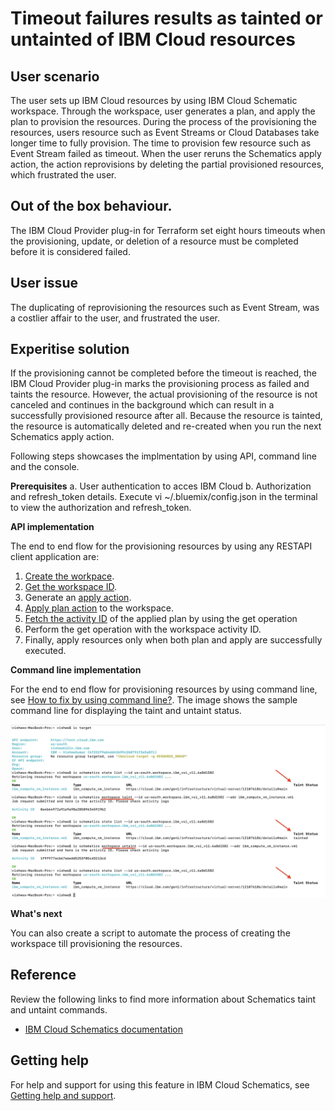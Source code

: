 # Timeout failures results as tainted or untainted of IBM Cloud resources

## User scenario

The user sets up IBM Cloud resources by using IBM Cloud Schematic workspace. Through the workspace, user generates a plan, and apply the plan to provision the resources. During the process of the provisioning the resources, users resource such as Event Streams or Cloud Databases take longer time to fully provision. The time to provision few resource such as Event Stream failed as timeout.  When the user reruns the Schematics apply action, the action reprovisions by deleting the partial provisioned resources, which frustrated the user.

## Out of the box behaviour.
The IBM Cloud Provider plug-in for Terraform set eight hours timeouts when the provisioning, update, or deletion of a resource must be completed before it is considered failed. 

## User issue 
The duplicating of reprovisioning the resources such as Event Stream, was a costlier affair to the user, and frustrated the user.

## Experitise solution
If the provisioning cannot be completed before the timeout is reached, the IBM Cloud Provider plug-in marks the provisioning process as failed and taints the resource. However, the actual provisioning of the resource is not canceled and continues in the background which can result in a successfully provisioned resource after all. Because the resource is tainted, the resource is automatically deleted and re-created when you run the next Schematics apply action.

Following steps showcases the implmentation by using API, command line and the console.

**Prerequisites**
a. User authentication to acces IBM Cloud
b. Authorization and refresh_token details. Execute vi ~/.bluemix/config.json in the terminal to view the authorization and refresh_token.

**API implementation**

The end to end flow for the provisioning resources by using any RESTAPI client application are:
1. [Create the workpace](https://cloud.ibm.com/apidocs/schematics#create-workspace).
2. [Get the workspace ID](https://cloud.ibm.com/apidocs/schematics#get-workspace).
3. Generate an [apply action](https://cloud.ibm.com/apidocs/schematics#apply-workspace-command).
4. [Apply plan action](https://cloud.ibm.com/apidocs/schematics#plan-workspace-command) to the workspace.
5. [Fetch the activity ID](https://cloud.ibm.com/apidocs/schematics#refresh-workspace-command) of the applied plan by using the get operation
6. Perform the get operation with the workspace activity ID.
7. Finally, apply resources only when both plan and apply are successfully executed.

**Command line implementation**

For the end to end flow for provisioning resources by using command line, see [How to fix by using command line?](https://cloud.ibm.com/docs/schematics?topic=schematics-tainted-resources). The image shows the sample command line for displaying the taint and untaint status.

![Sample command line for taint and untaint status](/images/cli_taint.png)

**What's next**

You can also create a script to automate the process of creating the workspace till provisioning the resources.

## Reference

Review the following links to find more information about Schematics taint and untaint commands.

- [IBM Cloud Schematics documentation](https://cloud.ibm.com/docs/schematics?topic=schematics-schematics-cli-reference)

## Getting help

For help and support for using this feature in IBM Cloud Schematics, see [Getting help and support](https://cloud.ibm.com/docs/schematics?topic=schematics-schematics-help).
